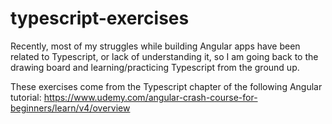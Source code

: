# typescript-exercises

Recently, most of my struggles while building Angular apps have been related to Typescript, or lack of understanding it, so I am going back to the drawing board and learning/practicing Typescript from the ground up.

These exercises come from the Typescript chapter of the following Angular tutorial: https://www.udemy.com/angular-crash-course-for-beginners/learn/v4/overview

